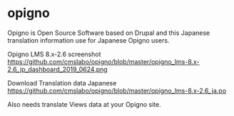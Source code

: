 # opigno
Opigno is Open Source Software based on Drupal and this Japanese translation information use for Japanese Opigno users.

Opigno LMS 8.x-2.6  screenshot 
https://github.com/cmslabo/opigno/blob/master/opigno_lms-8.x-2.6_jp_dashboard_2019_0624.png

Download Translation data
  Japanese https://github.com/cmslabo/opigno/blob/master/opigno_lms-8.x-2.6_ja.po

Also needs translate Views data at your Opigno site.
